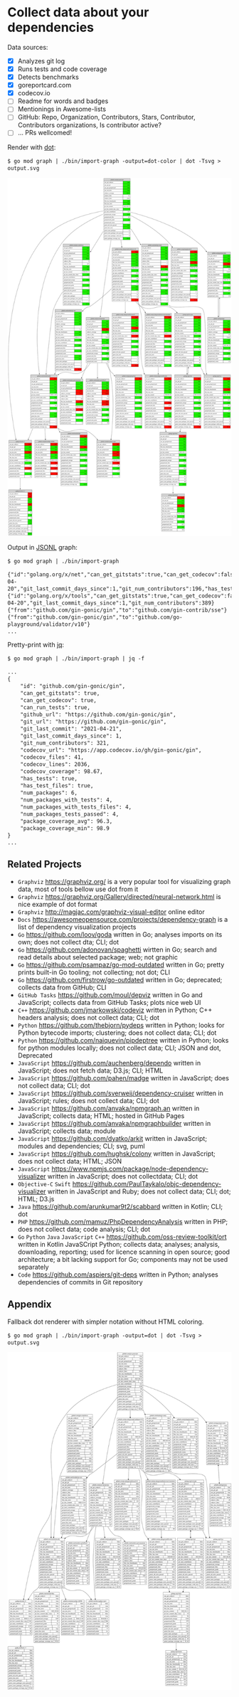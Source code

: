 # Collect data about your dependencies

Data sources:

- [x] Analyzes git log
- [x] Runs tests and code coverage
- [x] Detects benchmarks
- [x] goreportcard.com
- [x] codecov.io
- [ ] Readme for words and badges
- [ ] Mentionings in Awesome-lists
- [ ] GitHub: Repo, Organization, Contributors, Stars, Contributor, Contributors organizations, Is contributor active?
- [ ] ... PRs wellcomed!

Render with [dot](https://graphviz.org):
```
$ go mod graph | ./bin/import-graph -output=dot-color | dot -Tsvg > output.svg
```
![dot-svg-example](./docs/gin_color.svg)

Output in [JSONL](https://jsonlines.org) graph:
```
$ go mod graph | ./bin/import-graph
```
```
{"id":"golang.org/x/net","can_get_gitstats":true,"can_get_codecov":false,"can_run_tests":true,"git_url":"https://go.googlesource.com/net","git_last_commit":"2021-04-20","git_last_commit_days_since":1,"git_num_contributors":196,"has_tests":true,"has_test_files":true,"num_packages":33,"num_packages_with_tests":30,"num_packages_with_tests_files":30,"num_packages_tests_passed":30,"package_coverage_avg":25.9,"package_coverage_min":71.35666666666665}
{"id":"golang.org/x/tools","can_get_gitstats":true,"can_get_codecov":false,"can_run_tests":false,"git_url":"https://go.googlesource.com/tools","git_last_commit":"2021-04-20","git_last_commit_days_since":1,"git_num_contributors":389}
{"from":"github.com/gin-gonic/gin","to":"github.com/gin-contrib/sse"}
{"from":"github.com/gin-gonic/gin","to":"github.com/go-playground/validator/v10"}
...
```

Pretty-print with [jq](https://github.com/stedolan/jq):
```
$ go mod graph | ./bin/import-graph | jq -f
```
```
...
{
    "id": "github.com/gin-gonic/gin",
    "can_get_gitstats": true,
    "can_get_codecov": true,
    "can_run_tests": true,
    "github_url": "https://github.com/gin-gonic/gin",
    "git_url": "https://github.com/gin-gonic/gin",
    "git_last_commit": "2021-04-21",
    "git_last_commit_days_since": 1,
    "git_num_contributors": 321,
    "codecov_url": "https://app.codecov.io/gh/gin-gonic/gin",
    "codecov_files": 41,
    "codecov_lines": 2036,
    "codecov_coverage": 98.67,
    "has_tests": true,
    "has_test_files": true,
    "num_packages": 6,
    "num_packages_with_tests": 4,
    "num_packages_with_tests_files": 4,
    "num_packages_tests_passed": 4,
    "package_coverage_avg": 96.3,
    "package_coverage_min": 98.9
}
...
```

## Related Projects

- `Graphviz` https://graphviz.org/ is a very popular tool for visualizing graph data, most of tools bellow use dot from it
- `Graphviz` https://graphviz.org/Gallery/directed/neural-network.html is nice example of dot format
- `Graphviz` http://magjac.com/graphviz-visual-editor online editor
- `Docs` https://awesomeopensource.com/projects/dependency-graph is a list of dependency visualization projects  
- `Go` https://github.com/loov/goda written in Go; analyses imports on its own; does not collect dta; CLI; dot  
- `Go` https://github.com/adonovan/spaghetti wirtten in Go; search and read details about selected package; web; not graphic
- `Go` https://github.com/psampaz/go-mod-outdated written in Go; pretty prints built-in Go tooling; not collecting; not dot; CLI 
- `Go` https://github.com/firstrow/go-outdated written in Go; deprecated; collects data from GitHub; CLI
- `GitHub Tasks` https://github.com/moul/depviz written in Go and JavaScript; collects data from GitHub Tasks; plots nice web UI
- `C++` https://github.com/jmarkowski/codeviz written in Python; C++ headers analysis; does not collect data; CLI; dot  
- `Python` https://github.com/thebjorn/pydeps written in Python; looks for Python bytecode imports; clustering; does not collect data; CLI; dot  
- `Python` https://github.com/naiquevin/pipdeptree written in Python; looks for python modules locally; does not collect data; CLI; JSON and dot, Deprecated  
- `JavaScript` https://github.com/auchenberg/dependo written in JavaScript; does not fetch data; D3.js; CLI; HTML   
- `JavaScript` https://github.com/pahen/madge written in JavaScript; does not collect data; CLI; dot  
- `JavaScript` https://github.com/sverweij/dependency-cruiser written in JavaScript; rules; does not collect data; CLI; dot  
- `JavaScript` https://github.com/anvaka/npmgraph.an written in JavaScript; collects data; HTML; hosted in GitHub Pages  
- `JavaScript` https://github.com/anvaka/npmgraphbuilder written in JavaScript; collects data; module  
- `JavaScript` https://github.com/dyatko/arkit written in JavaScript; modules and dependencies; CLI; svg, puml  
- `JavaScript` https://github.com/hughsk/colony written in JavaScript; does not collect data; HTML; JSON  
- `JavaScript` https://www.npmjs.com/package/node-dependency-visualizer written in JavaScript; does not collectdata; CLI; dot  
- `Objective-C` `Swift` https://github.com/PaulTaykalo/objc-dependency-visualizer written in JavaScript and Ruby; does not collect data; CLI; dot; HTML; D3.js   
- `Java` https://github.com/arunkumar9t2/scabbard written in Kotlin; CLI; dot  
- `PHP` https://github.com/mamuz/PhpDependencyAnalysis written in PHP; does not collect data; code analysis; CLI; dot  
- `Go` `Python` `Java` `JavaScript` `C++` https://github.com/oss-review-toolkit/ort written in Kotlin JavaSCript Python; collects data; analyses; analysis, downloading, reporting; used for licence scanning in open source; good architecture; a bit lacking support for Go; components may not be used separately  
- `Code` https://github.com/aspiers/git-deps written in Python; analyses dependencies of commits in Git repository  


## Appendix

Fallback dot renderer with simpler notation without HTML coloring.


```
$ go mod graph | ./bin/import-graph -output=dot | dot -Tsvg > output.svg
```
![dot-svg-example](./docs/gin.svg)
